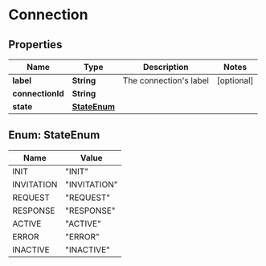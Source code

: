 

# Connection


## Properties

Name | Type | Description | Notes
------------ | ------------- | ------------- | -------------
**label** | **String** | The connection&#39;s label |  [optional]
**connectionId** | **String** |  | 
**state** | [**StateEnum**](#StateEnum) |  | 



## Enum: StateEnum

Name | Value
---- | -----
INIT | &quot;INIT&quot;
INVITATION | &quot;INVITATION&quot;
REQUEST | &quot;REQUEST&quot;
RESPONSE | &quot;RESPONSE&quot;
ACTIVE | &quot;ACTIVE&quot;
ERROR | &quot;ERROR&quot;
INACTIVE | &quot;INACTIVE&quot;




